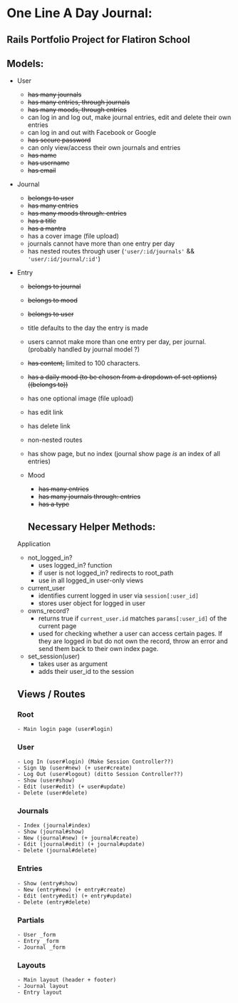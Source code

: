 # One Line A Day Journal:
## Rails Portfolio Project for Flatiron School 

## Models:
- User
    - ~~has many journals~~
    - ~~has many entries, through journals~~
    - ~~has many moods, through entries~~
    - can log in and log out, make journal entries, edit and delete their own entries
    - can log in and out with Facebook or Google
    - ~~has secure password~~
    - can only view/access their own journals and entries
    - ~~has name~~
    - ~~has username~~
    - ~~has email~~
- Journal
    - ~~belongs to user~~
    - ~~has many entries~~
    - ~~has many moods through: entries~~
    - ~~has a title~~
    - ~~has a mantra~~
    - has a cover image (file upload)
    - journals cannot have more than one entry per day
    - has nested routes through user (`'user/:id/journals'` && `'user/:id/journal/:id'`)
- Entry
    - ~~belongs to journal~~
    - ~~belongs to mood~~
    - ~~belongs to user~~
    - title defaults to the day the entry is made
    - users cannot make more than one entry per day, per journal. (probably handled by journal model ?)
    - ~~has content,~~ limited to 100 characters.
    - ~~has a daily mood (to be chosen from a dropdown of set options) ((belongs to))~~
    - has one optional image (file upload)
    - has edit link
    - has delete link
    - non-nested routes 
    - has show page, but no index (journal show page *is* an index of all entries)
  - Mood
    - ~~has many entries~~
    - ~~has many journals through: entries~~
    - ~~has a type~~

    ## Necessary Helper Methods:
  Application
    - not_logged_in?
      - uses logged_in? function
      - if user is not logged_in? redirects to root_path 
      - use in all logged_in user-only views
    - current_user
      - identifies current logged in user via `session[:user_id]`
      - stores user object for logged in user
    - owns_record?
        - returns true if `current_user.id` matches `params[:user_id]` of the current page
        - used for checking whether a user can access certain pages. If they are logged in but do not own the record, throw an error and send them back to their own index page.    
    - set_session(user)
      - takes user as argument
      - adds their user_id to the session    

    ## Views / Routes
    ### Root 
      - Main login page (user#login) 
    
    ### User
      - Log In (user#login) (Make Session Controller??)
      - Sign Up (user#new) (+ user#create)
      - Log Out (user#logout) (ditto Session Controller??)
      - Show (user#show)
      - Edit (user#edit) (+ user#update)
      - Delete (user#delete)

    ### Journals
      - Index (journal#index)
      - Show (journal#show)
      - New (journal#new) (+ journal#create)
      - Edit (journal#edit) (+ journal#update)
      - Delete (journal#delete)

    ### Entries 
      - Show (entry#show)
      - New (entry#new) (+ entry#create)
      - Edit (entry#edit) (+ entry#update)
      - Delete (entry#delete)

    ### Partials
      - User _form
      - Entry _form
      - Journal _form 

    ### Layouts
      - Main layout (header + footer)
      - Journal layout
      - Entry layout 
